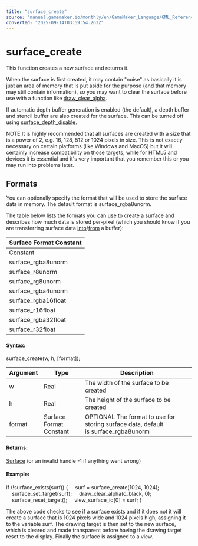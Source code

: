 ```yaml
---
title: "surface_create"
source: "manual.gamemaker.io/monthly/en/GameMaker_Language/GML_Reference/Drawing/Surfaces/surface_create.htm"
converted: "2025-09-14T03:59:54.263Z"
---
```


# surface\_create

This function creates a new surface and returns it.

When the surface is first created, it may contain "noise" as basically it is just an area of memory that is put aside for the purpose (and that memory may still contain information), so you may want to clear the surface before use with a function like [draw\_clear\_alpha](../Colour_And_Alpha/draw_clear_alpha.htm#h).

If automatic depth buffer generation is enabled (the default), a depth buffer and stencil buffer are also created for the surface. This can be turned off using [surface\_depth\_disable](surface_depth_disable.md).

NOTE It is highly recommended that all surfaces are created with a size that is a power of 2, e.g. 16, 128, 512 or 1024 pixels in size. This is not exactly necessary on certain platforms (like Windows and MacOS) but it will certainly increase compatibility on those targets, while for HTML5 and devices it is essential and it's very important that you remember this or you may run into problems later.

## Formats

You can optionally specify the format that will be used to store the surface data in memory. The default format is surface\_rgba8unorm.

The table below lists the formats you can use to create a surface and describes how much data is stored per-pixel (which you should know if you are transferring surface data [into](../../Buffers/buffer_get_surface.md)/[from](../../Buffers/buffer_set_surface.md) a buffer):

| Surface Format Constant |
| --- |
| Constant | Description |
| surface_rgba8unorm | (Default) This format supports 4 channels (red, green, blue, alpha) with 8 bits each, meaning each channel has a 0-255 range"unorm" refers to these values being normalised into a 0-1 range when read in shaders |
| surface_r8unorm | This format supports a single channel (red) with an 8-bit value (0-255)Since it only contains one channel, it takes a quarter of the space compared to the format above (which stores RGBA)When read in a shader, all channels except red will be 0 |
| surface_rg8unorm | This is similar to the format above, however it contains two channels: red and green (8 bits each) |
| surface_rgba4unorm | This format supports 4 channels (red, green, blue, alpha) with 4 bits each, meaning each channel has a 0-15 range |
| surface_rgba16float | This format supports 4 channels (red, green, blue, alpha) with each channel being a 16-bit float, providing a higher precisionAn example use case is HDR, as this format would allow you to use values past the default 0-255 colour range |
| surface_r16float | This format supports a single channel (red) with a 16-bit floating point valueSince it only contains one channel, it takes a quarter of the space compared to the format above (which stores RGBA)When read in a shader, all channels except red will be 0 |
| surface_rgba32float | This format supports 4 channels (red, green, blue, alpha) with each channel being a 32-bit float, providing the highest precision, however this is slower to render to than 16-bit formats and is not as widely supported |
| surface_r32float | This format supports a single channel (red) with a 32-bit floating point value |

#### Syntax:

surface\_create(w, h, \[format\]);

| Argument | Type | Description |
| --- | --- | --- |
| w | Real | The width of the surface to be created |
| h | Real | The height of the surface to be created |
| format | Surface Format Constant | OPTIONAL The format to use for storing surface data, default is surface_rgba8unorm |

#### Returns:

[Surface](surface_create.md) (or an invalid handle -1 if anything went wrong)

#### Example:

if (!surface\_exists(surf))
{
    surf = surface\_create(1024, 1024);
    surface\_set\_target(surf);
    draw\_clear\_alpha(c\_black, 0);
    surface\_reset\_target();
    view\_surface\_id\[0\] = surf;
}

The above code checks to see if a surface exists and if it does not it will create a surface that is 1024 pixels wide and 1024 pixels high, assigning it to the variable surf. The drawing target is then set to the new surface, which is cleared and made transparent before having the drawing target reset to the display. Finally the surface is assigned to a view.